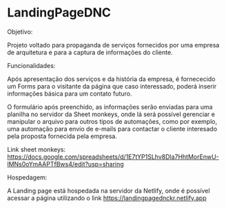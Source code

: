 # LandingPageDNC

Objetivo: 

Projeto voltado para propaganda de serviços fornecidos por uma empresa de arquitetura e para a captura de informações do cliente.

Funcionalidades:

Após apresentação dos serviços e da história da empresa, é fornececido um Forms para o visitante da página que caso interessado, poderá inserir informações básica para um contato futuro.

O formulário após preenchido, as informações serão enviadas para uma planilha no servidor da Sheet monkeys, onde lá será possível gerenciar e manipular o arquivo para outros tipos de automações, como por exemplo, uma automação para envio de e-mails para contactar o cliente interesado pela proposta fornecida pela empresa.

Link sheet monkeys: https://docs.google.com/spreadsheets/d/1E7tYP1SLhv8Dla7HhtMorEnwU-lMNs0oYmAAPTfBws4/edit?usp=sharing

Hospedagem:

A Landing page está hospedada na servidor da Netlify, onde é possível acessar a página utilizando o link https://landingpagednckr.netlify.app


